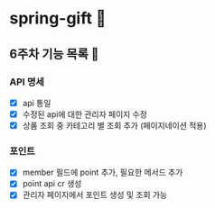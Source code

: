 # spring-gift 🎁
## 6주차 기능 목록 📄
### API 명세
- [x] api 통일
- [x] 수정된 api에 대한 관리자 페이지 수정
- [x] 상품 조회 중 카테고리 별 조회 추가 (페이지네이션 적용)

### 포인트 
- [x] member 필드에 point 추가, 필요한 메서드 추가
- [x] point api cr 생성
- [x] 관리자 페이지에서 포인트 생성 및 조회 가능

